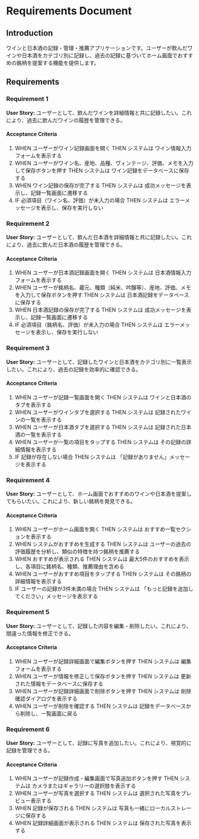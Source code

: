 # Requirements Document

## Introduction

ワインと日本酒の記録・管理・推薦アプリケーションです。ユーザーが飲んだワインや日本酒をカテゴリ別に記録し、過去の記録に基づいてホーム画面でおすすめの銘柄を提案する機能を提供します。

## Requirements

### Requirement 1

**User Story:** ユーザーとして、飲んだワインを詳細情報と共に記録したい。これにより、過去に飲んだワインの履歴を管理できる。

#### Acceptance Criteria

1. WHEN ユーザーがワイン記録画面を開く THEN システムは ワイン情報入力フォームを表示する
2. WHEN ユーザーがワイン名、産地、品種、ヴィンテージ、評価、メモを入力して保存ボタンを押す THEN システムは ワイン記録をデータベースに保存する
3. WHEN ワイン記録の保存が完了する THEN システムは 成功メッセージを表示し、記録一覧画面に遷移する
4. IF 必須項目（ワイン名、評価）が未入力の場合 THEN システムは エラーメッセージを表示し、保存を実行しない

### Requirement 2

**User Story:** ユーザーとして、飲んだ日本酒を詳細情報と共に記録したい。これにより、過去に飲んだ日本酒の履歴を管理できる。

#### Acceptance Criteria

1. WHEN ユーザーが日本酒記録画面を開く THEN システムは 日本酒情報入力フォームを表示する
2. WHEN ユーザーが銘柄名、蔵元、種類（純米、吟醸等）、産地、評価、メモを入力して保存ボタンを押す THEN システムは 日本酒記録をデータベースに保存する
3. WHEN 日本酒記録の保存が完了する THEN システムは 成功メッセージを表示し、記録一覧画面に遷移する
4. IF 必須項目（銘柄名、評価）が未入力の場合 THEN システムは エラーメッセージを表示し、保存を実行しない

### Requirement 3

**User Story:** ユーザーとして、記録したワインと日本酒をカテゴリ別に一覧表示したい。これにより、過去の記録を効率的に確認できる。

#### Acceptance Criteria

1. WHEN ユーザーが記録一覧画面を開く THEN システムは ワインと日本酒のタブを表示する
2. WHEN ユーザーがワインタブを選択する THEN システムは 記録されたワインの一覧を表示する
3. WHEN ユーザーが日本酒タブを選択する THEN システムは 記録された日本酒の一覧を表示する
4. WHEN ユーザーが一覧の項目をタップする THEN システムは その記録の詳細情報を表示する
5. IF 記録が存在しない場合 THEN システムは 「記録がありません」メッセージを表示する

### Requirement 4

**User Story:** ユーザーとして、ホーム画面でおすすめのワインや日本酒を提案してもらいたい。これにより、新しい銘柄を発見できる。

#### Acceptance Criteria

1. WHEN ユーザーがホーム画面を開く THEN システムは おすすめ一覧セクションを表示する
2. WHEN システムがおすすめを生成する THEN システムは ユーザーの過去の評価履歴を分析し、類似の特徴を持つ銘柄を推薦する
3. WHEN おすすめが表示される THEN システムは 最大5件のおすすめを表示し、各項目に銘柄名、種類、推薦理由を含める
4. WHEN ユーザーがおすすめ項目をタップする THEN システムは その銘柄の詳細情報を表示する
5. IF ユーザーの記録が3件未満の場合 THEN システムは 「もっと記録を追加してください」メッセージを表示する

### Requirement 5

**User Story:** ユーザーとして、記録した内容を編集・削除したい。これにより、間違った情報を修正できる。

#### Acceptance Criteria

1. WHEN ユーザーが記録詳細画面で編集ボタンを押す THEN システムは 編集フォームを表示する
2. WHEN ユーザーが情報を修正して保存ボタンを押す THEN システムは 更新された情報をデータベースに保存する
3. WHEN ユーザーが記録詳細画面で削除ボタンを押す THEN システムは 削除確認ダイアログを表示する
4. WHEN ユーザーが削除を確認する THEN システムは 記録をデータベースから削除し、一覧画面に戻る

### Requirement 6

**User Story:** ユーザーとして、記録に写真を追加したい。これにより、視覚的に記録を管理できる。

#### Acceptance Criteria

1. WHEN ユーザーが記録作成・編集画面で写真追加ボタンを押す THEN システムは カメラまたはギャラリーの選択肢を表示する
2. WHEN ユーザーが写真を選択する THEN システムは 選択された写真をプレビュー表示する
3. WHEN 記録が保存される THEN システムは 写真も一緒にローカルストレージに保存する
4. WHEN 記録詳細画面が表示される THEN システムは 保存された写真を表示する